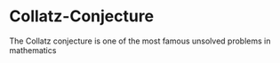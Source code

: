 # Collatz-Conjecture
The Collatz conjecture is one of the most famous unsolved problems in mathematics
